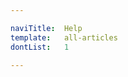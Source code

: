 ```yaml
---

naviTitle:  Help
template:   all-articles
dontList:   1

---
```


<!-- Keep this for application logic -->